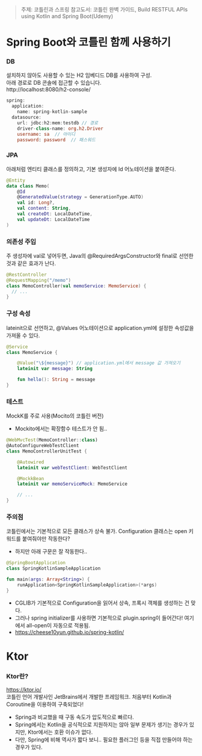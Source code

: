 > 주제: 코틀린과 스프링
> 참고도서: 코틀린 완벽 가이드, Build RESTFUL APIs using Kotlin and Spring Boot(Udemy)

# Spring Boot와 코틀린 함께 사용하기

### DB

설치하지 않아도 사용할 수 있는 H2 임베디드 DB를 사용하여 구성.  
아래 경로로 DB 콘솔에 접근할 수 있습니다.  
http://localhost:8080/h2-console/

```kotlin
spring:
  application:
    name: spring-kotlin-sample
  datasource:
    url: jdbc:h2:mem:testdb // 경로
    driver-class-name: org.h2.Driver
    username: sa  // 아이디
    password: password  // 패스워드
```

### JPA

아래처럼 엔티티 클래스를 정의하고, 기본 생성자에 Id 어노테이션을 붙여준다.

```kotlin
@Entity
data class Memo(
    @Id
    @GeneratedValue(strategy = GenerationType.AUTO)
    val id: Long?,
    val content: String,
    val createDt: LocalDateTime,
    val updateDt: LocalDateTime
)
```

### 의존성 주입

주 생성자에 val로 넣어두면, Java의 @RequiredArgsConstructor와 final로 선언한 것과 같은 효과가 난다.

```kotlin
@RestController
@RequestMapping("/memo")
class MemoController(val memoService: MemoService) {
  // ...
}
```

### 구성 속성

lateinit으로 선언하고, @Values 어노테이션으로 application.yml에 설정한 속성값을 가져올 수 있다.

```kotlin
@Service
class MemoService {

    @Value("\${message}") // application.yml에서 message 값 가져오기
    lateinit var message: String

    fun hello(): String = message
}
```

### 테스트

MockK를 주로 사용(Mocito의 코틀린 버전)

-   Mockito에서는 확장함수 테스트가 안 됨..

```kotlin
@WebMvcTest(MemoController::class)
@AutoConfigureWebTestClient
class MemoControllerUnitTest {

    @Autowired
    lateinit var webTestClient: WebTestClient

    @MockkBean
    lateinit var memoServiceMock: MemoService

    // ...
}
```

### 주의점

코틀린에서는 기본적으로 모든 클래스가 상속 불가. Configuration 클래스는 open 키워드를 붙여줘야만 작동한다?

-   하지만 아래 구문은 잘 작동한다..

```kotlin
@SpringBootApplication
class SpringKotlinSampleApplication

fun main(args: Array<String>) {
    runApplication<SpringKotlinSampleApplication>(*args)
}
```

-   CGLIB가 기본적으로 Configuration을 읽어서 상속, 프록시 객체를 생성하는 건 맞다.
-   그러나 spring initializer를 사용하면 기본적으로 plugin.spring이 들어간다! 여기에서 all-open이 자동으로 적용됨.
-   https://cheese10yun.github.io/spring-kotlin/

# Ktor

### Ktor란?

https://ktor.io/  
코틀린 언어 개발사인 JetBrains에서 개발한 프레임워크.
처음부터 Kotlin과 Coroutine을 이용하여 구축되었다!

-   Spring과 비교했을 때 구동 속도가 압도적으로 빠르다.
-   Spring에서는 Kotlin을 공식적으로 지원하지는 않아 일부 문제가 생기는 경우가 있지만, Ktor에서는 호환 이슈가 없다.
-   다만, Spring에 비해 역사가 짧다 보니.. 필요한 플러그인 등을 직접 만들어야 하는 경우가 있다.
